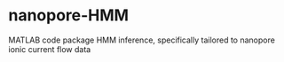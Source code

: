 # nanopore-HMM
MATLAB code package HMM inference, specifically tailored to nanopore ionic current flow data

